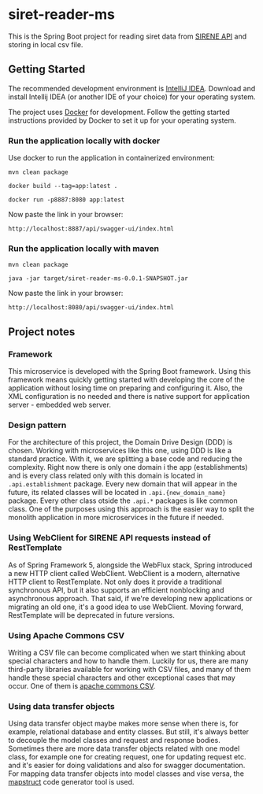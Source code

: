 # siret-reader-ms
This is the Spring Boot project for reading siret data from [SIRENE API](https://entreprise.data.gouv.fr/api_doc/sirene) and storing in local csv file.

## Getting Started
The recommended development environment is [IntelliJ IDEA](https://www.jetbrains.com/idea/download/).
Download and install Intellij IDEA (or another IDE of your choice) for your operating system.

The project uses [Docker](https://www.docker.com/) for development.
Follow the getting started instructions provided by Docker to set it up for your operating system.

### Run the application locally with docker
Use docker to run the application in containerized environment:
```
mvn clean package
```

```
docker build --tag=app:latest .
```

```
docker run -p8887:8080 app:latest
```
Now paste the link in your browser:
```
http://localhost:8887/api/swagger-ui/index.html
```

### Run the application locally with maven
```
mvn clean package
```

```
java -jar target/siret-reader-ms-0.0.1-SNAPSHOT.jar
```
Now paste the link in your browser:
```
http://localhost:8080/api/swagger-ui/index.html
```

## Project notes
### Framework
This microservice is developed with the Spring Boot framework. Using this framework means quickly getting started with developing the core of the application without losing time on preparing and configuring it.
Also, the XML configuration is no needed and there is native support for application server - embedded web server.

### Design pattern
For the architecture of this project, the Domain Drive Design (DDD) is chosen. Working with microservices like this one, using DDD is like a standard practice. With it, we are splitting a base code and reducing the complexity.
Right now there is only one domain i the app (establishments) and is every class related only with this domain is located in `.api.establishment` package. Every new domain that will appear in the future, its related classes will be located in `.api.{new_domain_name}` package. Every other class otside the `.api.*` packages is like common class.
One of the purposes using this approach is the easier way to split the monolith application in more microservices in the future if needed.

### Using WebClient for SIRENE API requests instead of RestTemplate
As of Spring Framework 5, alongside the WebFlux stack, Spring introduced a new HTTP client called WebClient.
WebClient is a modern, alternative HTTP client to RestTemplate. Not only does it provide a traditional synchronous API, but it also supports an efficient nonblocking and asynchronous approach.
That said, if we're developing new applications or migrating an old one, it's a good idea to use WebClient. Moving forward, RestTemplate will be deprecated in future versions.

### Using Apache Commons CSV
Writing a CSV file can become complicated when we start thinking about special characters and how to handle them.
Luckily for us, there are many third-party libraries available for working with CSV files, and many of them handle these special characters and other exceptional cases that may occur. One of them is [apache commons CSV](https://commons.apache.org/proper/commons-csv/).

### Using data transfer objects
Using data transfer object maybe makes more sense when there is, for example, relational database and entity classes. But still, it's always better to decouple the model classes and request and response bodies. Sometimes there are more data transfer objects related with one model class, for example one for creating request, one for updating request etc. and it's easier for doing validations and also for swagger documentation.
For mapping data transfer objects into model classes and vise versa, the [mapstruct](https://mapstruct.org/) code generator tool is used.  
